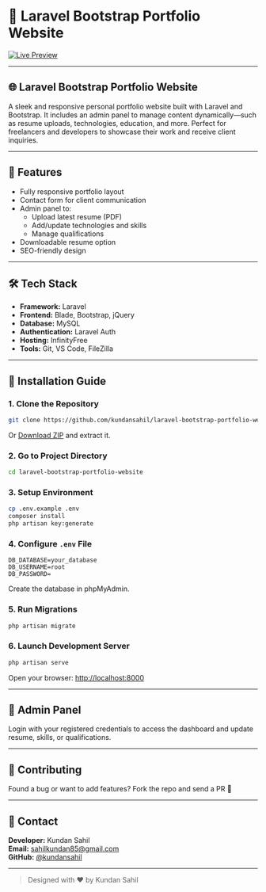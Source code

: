 # 📂 Laravel Bootstrap Portfolio Website

[![Live Preview](https://img.shields.io/badge/Live%20Preview-8A2BE2?style=for-the-badge&logo=google-chrome&logoColor=white)](http://kundanportfolio.rf.gd)

---

## 🌐 Laravel Bootstrap Portfolio Website

A sleek and responsive personal portfolio website built with Laravel and Bootstrap. It includes an admin panel to manage content dynamically—such as resume uploads, technologies, education, and more. Perfect for freelancers and developers to showcase their work and receive client inquiries.

---

## 🚀 Features

- Fully responsive portfolio layout  
- Contact form for client communication  
- Admin panel to:
  - Upload latest resume (PDF)
  - Add/update technologies and skills
  - Manage qualifications
- Downloadable resume option  
- SEO-friendly design

---

## 🛠️ Tech Stack

- **Framework:** Laravel  
- **Frontend:** Blade, Bootstrap, jQuery  
- **Database:** MySQL  
- **Authentication:** Laravel Auth  
- **Hosting:** InfinityFree  
- **Tools:** Git, VS Code, FileZilla

---

## 💾 Installation Guide

### 1. Clone the Repository

```bash
git clone https://github.com/kundansahil/laravel-bootstrap-portfolio-website.git
```

Or [Download ZIP](https://github.com/kundansahil/laravel-bootstrap-portfolio-website/archive/refs/heads/main.zip) and extract it.

### 2. Go to Project Directory

```bash
cd laravel-bootstrap-portfolio-website
```

### 3. Setup Environment

```bash
cp .env.example .env
composer install
php artisan key:generate
```

### 4. Configure `.env` File

```env
DB_DATABASE=your_database
DB_USERNAME=root
DB_PASSWORD=
```

Create the database in phpMyAdmin.

### 5. Run Migrations

```bash
php artisan migrate
```

### 6. Launch Development Server

```bash
php artisan serve
```

Open your browser: [http://localhost:8000](http://localhost:8000)

---

## 📌 Admin Panel

Login with your registered credentials to access the dashboard and update resume, skills, or qualifications.

---

## 🤝 Contributing

Found a bug or want to add features? Fork the repo and send a PR 🚀

---

## 📩 Contact

**Developer:** Kundan Sahil  
**Email:** sahilkundan85@gmail.com  
**GitHub:** [@kundansahil](https://github.com/kundansahil)

---

> Designed with ❤️ by Kundan Sahil